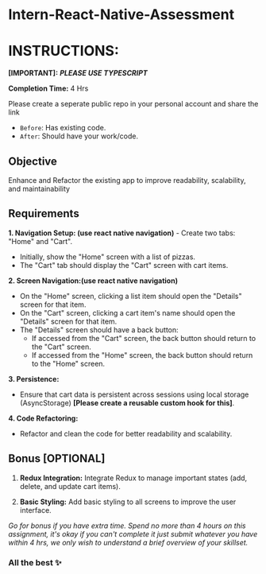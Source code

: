 # Intern-React-Native-Assessment

# INSTRUCTIONS:
**[IMPORTANT]:** _**PLEASE USE TYPESCRIPT**_

**Completion Time:** 4 Hrs

Please create a seperate public repo in your personal account and share the link

- `Before`: Has existing code.
- `After`: Should have your work/code.

## Objective
Enhance and Refactor the existing app to improve readability, scalability, and maintainability

## Requirements
**1. Navigation Setup: (use react native navigation)**
    - Create two tabs: "Home" and "Cart".
  - Initially, show the "Home" screen with a list of pizzas.
  - The "Cart" tab should display the "Cart" screen with cart items.


**2. Screen Navigation:(use react native navigation)**
  - On the "Home" screen, clicking a list item should open the "Details" screen for that item.
  - On the "Cart" screen, clicking a cart item's name should open the "Details" screen for that item.
  - The "Details" screen should have a back button:
    - If accessed from the "Cart" screen, the back button should return to the "Cart" screen.
    - If accessed from the "Home" screen, the back button should return to the "Home" screen.


**3. Persistence:**
- Ensure that cart data is persistent across sessions using local storage (AsyncStorage) **[Please create a reusable custom hook for this]**.


**4. Code Refactoring:**
- Refactor and clean the code for better readability and scalability.

## Bonus **[OPTIONAL]**

1. **Redux Integration:**
Integrate Redux to manage important states (add, delete, and update cart items).


2. **Basic Styling:**
Add basic styling to all screens to improve the user interface.

_Go for bonus if you have extra time. Spend no more than 4 hours on this assignment, it's okay if you can't complete it just submit whatever you have within 4 hrs, we only wish to understand a brief overview of your skillset._

### All the best ✨
